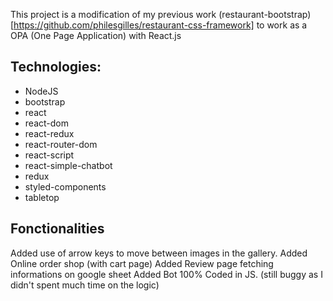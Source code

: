 This project is a modification of my previous work (restaurant-bootstrap)[https://github.com/philesgilles/restaurant-css-framework] to work as a OPA (One Page Application) with React.js

## Technologies:

- NodeJS
- bootstrap
- react
- react-dom
- react-redux
- react-router-dom
- react-script
- react-simple-chatbot
- redux
- styled-components
- tabletop

## Fonctionalities

Added use of arrow keys to move between images in the gallery.
Added Online order shop (with cart page)
Added Review page fetching informations on google sheet
Added Bot 100% Coded in JS. (still buggy as I didn't spent much time on the logic)
